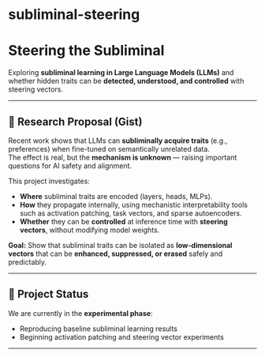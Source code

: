 # subliminal-steering

# Steering the Subliminal

Exploring **subliminal learning in Large Language Models (LLMs)** and whether hidden traits can be **detected, understood, and controlled** with steering vectors.

---

## 📑 Research Proposal (Gist)

Recent work shows that LLMs can **subliminally acquire traits** (e.g., preferences) when fine-tuned on semantically unrelated data.  
The effect is real, but the **mechanism is unknown** — raising important questions for AI safety and alignment.

This project investigates:

- **Where** subliminal traits are encoded (layers, heads, MLPs).  
- **How** they propagate internally, using mechanistic interpretability tools such as activation patching, task vectors, and sparse autoencoders.  
- **Whether** they can be **controlled** at inference time with **steering vectors**, without modifying model weights.  

**Goal:** Show that subliminal traits can be isolated as **low-dimensional vectors** that can be **enhanced, suppressed, or erased** safely and predictably.

---

## 🚀 Project Status
We are currently in the **experimental phase**:
- Reproducing baseline subliminal learning results   
- Beginning activation patching and steering vector experiments  

---

